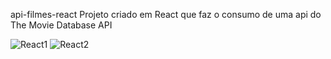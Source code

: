 api-filmes-react
Projeto criado em React que faz o consumo de uma api do The Movie Database API

![React1](react1)
![React2](react2)
